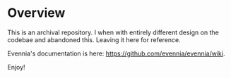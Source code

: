 # Overview

This is an archival repository.  I when with entirely different design on the codebae and abandoned this.  Leaving it here for reference.

Evennia's documentation is here:
https://github.com/evennia/evennia/wiki.

Enjoy!
